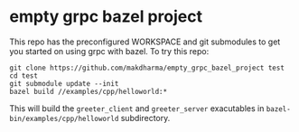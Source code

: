 # empty grpc bazel project
This repo has the preconfigured WORKSPACE and git submodules to get you started on using grpc with bazel.
To try this repo:
```
git clone https://github.com/makdharma/empty_grpc_bazel_project test
cd test
git submodule update --init
bazel build //examples/cpp/helloworld:*
```
This will build the ```greeter_client``` and ```greeter_server``` exacutables in ```bazel-bin/examples/cpp/helloworld``` subdirectory.
